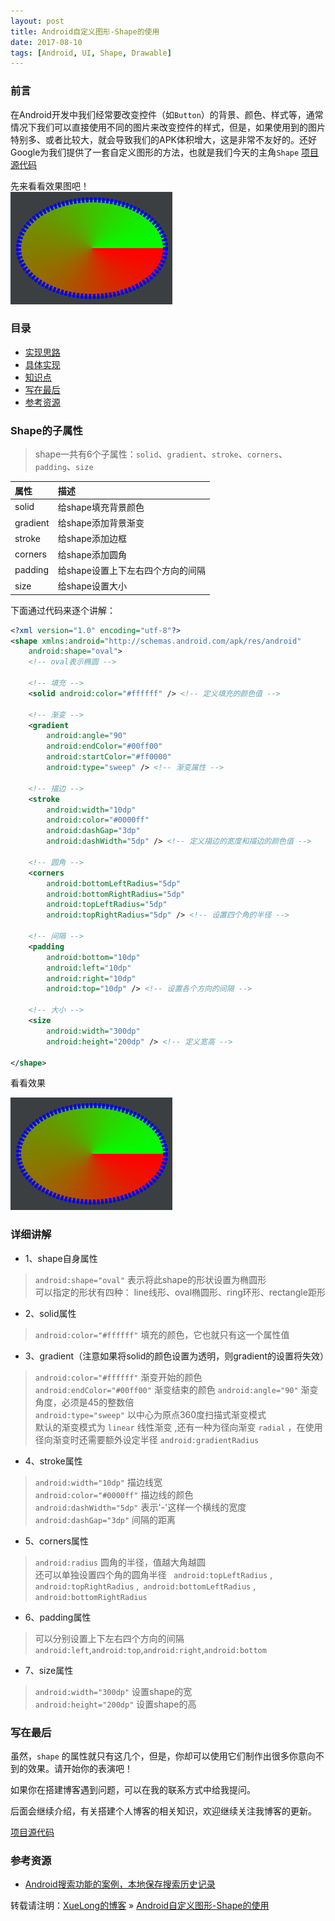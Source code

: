 ```yaml
---
layout: post
title: Android自定义图形-Shape的使用
date: 2017-08-10
tags: [Android, UI, Shape, Drawable]
---
```


### 前言

在Android开发中我们经常要改变控件（如`Button`）的背景、颜色、样式等，通常情况下我们可以直接使用不同的图片来改变控件的样式，但是，如果使用到的图片特别多、或者比较大，就会导致我们的APK体积增大，这是非常不友好的。还好Google为我们提供了一套自定义图形的方法，也就是我们今天的主角`Shape`  <a href="https://github.com/skylarklxlong/SkylarkDemo" target="_blank">项目源代码</a>   

先来看看效果图吧！  
![](/assets/images/posts/android/drawable_shape.png)

### 目录

* [实现思路](#thinking)
* [具体实现](#implementation)
* [知识点](#knowledge_point)
* [写在最后](#the-end)
* [参考资源](#reference-data)

### <a name="thinking"></a>Shape的子属性

> shape一共有6个子属性：`solid`、`gradient`、`stroke`、`corners`、`padding`、`size`
   
| 属性 | 描述 |
| :--- | :--- |
| solid | 给shape填充背景颜色 |
| gradient | 给shape添加背景渐变 |
| stroke | 给shape添加边框 |
| corners | 给shape添加圆角 |
| padding | 给shape设置上下左右四个方向的间隔 |
| size | 给shape设置大小 |   
   
下面通过代码来逐个讲解：

```xml
<?xml version="1.0" encoding="utf-8"?>
<shape xmlns:android="http://schemas.android.com/apk/res/android"
    android:shape="oval">
	<!-- oval表示椭圆 -->

    <!-- 填充 -->
    <solid android:color="#ffffff" /> <!-- 定义填充的颜色值 -->

    <!-- 渐变 -->
    <gradient
        android:angle="90"
        android:endColor="#00ff00"
        android:startColor="#ff0000"
        android:type="sweep" /> <!-- 渐变属性 -->

    <!-- 描边 -->
    <stroke
        android:width="10dp"
        android:color="#0000ff"
        android:dashGap="3dp"
        android:dashWidth="5dp" /> <!-- 定义描边的宽度和描边的颜色值 -->

    <!-- 圆角 -->
    <corners
        android:bottomLeftRadius="5dp"
        android:bottomRightRadius="5dp"
        android:topLeftRadius="5dp"
        android:topRightRadius="5dp" /> <!-- 设置四个角的半径 -->

    <!-- 间隔 -->
    <padding
        android:bottom="10dp"
        android:left="10dp"
        android:right="10dp"
        android:top="10dp" /> <!-- 设置各个方向的间隔 -->

    <!-- 大小 -->
    <size
        android:width="300dp"
        android:height="200dp" /> <!-- 定义宽高 -->

</shape>
```
   
看看效果   

![](/assets/images/posts/android/drawable_shape.png)

### <a name="implementation"></a>详细讲解

- 1、shape自身属性
> `android:shape="oval"` 表示将此shape的形状设置为椭圆形   
> 可以指定的形状有四种： line线形、oval椭圆形、ring环形、rectangle距形

- 2、solid属性
> `android:color="#ffffff"` 填充的颜色，它也就只有这一个属性值

- 3、gradient（注意如果将solid的颜色设置为透明，则gradient的设置将失效）   
> `android:color="#ffffff"` 渐变开始的颜色   
> `android:endColor="#00ff00"` 渐变结束的颜色
> `android:angle="90"` 渐变角度，必须是45的整数倍   
> `android:type="sweep"` 以中心为原点360度扫描式渐变模式   
> 默认的渐变模式为 `linear` 线性渐变 ,还有一种为径向渐变 `radial` ，在使用径向渐变时还需要额外设定半径 `android:gradientRadius`    

- 4、stroke属性
> `android:width="10dp"` 描边线宽   
> `android:color="#0000ff"` 描边线的颜色   
> `android:dashWidth="5dp"` 表示'-'这样一个横线的宽度   
> `android:dashGap="3dp"` 间隔的距离

- 5、corners属性
> `android:radius` 圆角的半径，值越大角越圆   
> 还可以单独设置四个角的圆角半径 ` android:topLeftRadius` ,` android:topRightRadius` ,` android:bottomLeftRadius` ,` android:bottomRightRadius`

- 6、padding属性   
> 可以分别设置上下左右四个方向的间隔 ` android:left `,` android:top `,` android:right `,` android:bottom `

- 7、size属性    
> `android:width="300dp"` 设置shape的宽    
> `android:height="200dp"` 设置shape的高


### <a name="the-end"></a>写在最后

虽然，`shape` 的属性就只有这几个，但是，你却可以使用它们制作出很多你意向不到的效果。请开始你的表演吧！

如果你在搭建博客遇到问题，可以在我的联系方式中给我提问。

后面会继续介绍，有关搭建个人博客的相关知识，欢迎继续关注我博客的更新。

<a href="https://github.com/skylarklxlong/SkylarkDemo" target="_blank">项目源代码</a>   

### <a name="reference-data"></a>参考资源
* <a href="http://blog.csdn.net/leoleohan/article/details/50688283/" target="_blank">Android搜索功能的案例，本地保存搜索历史记录</a>    


转载请注明：[XueLong的博客](http://himakeit.online) » [Android自定义图形-Shape的使用](http://himakeit.online/2017/08/android-drawable-shape/)  
